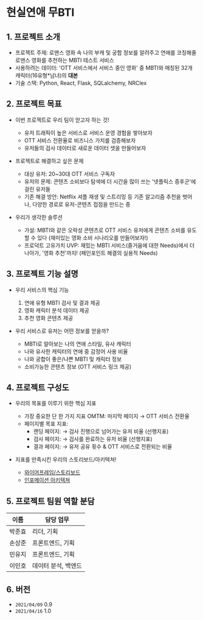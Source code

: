 # 현실연애 무BTI

## 1. 프로젝트 소개
- 프로젝트 주제:
   로맨스 영화 속 나의 부캐 및 궁합 정보를 알려주고
   연애를 코칭해줄 로맨스 영화를 추천하는 MBTI 테스트 서비스
- 사용하려는 데이터: 'OTT 서비스에서 서비스 중인 영화' 중 MBTI와 매칭된 32개 캐릭터(16유형*남녀)의 **대본**
- 기술 스택: Python, React, Flask, SQLalchemy, NRClex  



## 2. 프로젝트 목표
- 이번 프로젝트로 우리 팀이 얻고자 하는 것!
    - 유저 트래픽이 높은 서비스로 서비스 운영 경험을 쌓아보자
    - OTT 서비스 전환율로 비즈니스 가치를 검증해보자
    - 유저들의 검사 데이터로 새로운 데이터 셋을 만들어보자  



- 프로젝트로 해결하고 싶은 문제
    - 대상 유저: 20~30대 OTT 서비스 구독자
    - 유저의 문제: 콘텐츠 소비보다 탐색에 더 시간을 많이 쓰는 '넷플릭스 증후군'에 걸린 유저들
    - 기존 해결 방안: Netflix 셔플 재생 및 스트리밍 등 기존 알고리즘 추천을 벗어나, 다양한 경로로 유저-콘텐츠 접점을 만드는 중  



- 우리가 생각한 솔루션
    - 가설:
        MBTI와 같은 오락성 콘텐츠로 OTT 서비스 유저에게 콘텐츠 소비를 유도할 수 있다
        (재미있는 영화 소비 시나리오를 만들어보자!)
    - 프로덕트 고유가치 UVP:
        재밌는 MBTI 서비스(즐거움에 대한 Needs)에서 더 나아가, '영화 추천'까지! (페인포인트 해결의 실용적 Needs)



## 3. 프로젝트 기능 설명

- 우리 서비스의 핵심 기능
    1. 연애 유형 MBTI 검사 및 결과 제공
    1. 영화 캐릭터 분석 데이터 제공
    1. 추천 영화 콘텐츠 제공  



- 우리 서비스로 유저는 어떤 정보를 얻을까?
    - MBTI로 알아보는 나의 연애 스타일, 유사 캐릭터
    - 나와 유사한 캐릭터의 연애 중 감정어 사용 비율
    - 나와 궁합이 좋은/나쁜 MBTI 및 캐릭터 정보
    - 소비가능한 콘텐츠 정보 (OTT 서비스 링크 제공)  



## 4. 프로젝트 구성도

- 우리의 목표를 이루기 위한 핵심 지표
    - 가장 중요한 단 한 가지 지표 OMTM: 마지막 페이지 → OTT 서비스 전환율
    - 페이지별 목표 지표:
        - 랜딩 페이지: → 검사 진행으로 넘어가는 유저 비율 (선행지표)
        - 검사 페이지: → 검사를 완료하는 유저 비율 (선행지표)
        - 결과 페이지: → 유저 공유 횟수 & OTT 서비스로 전환되는 비율  



- 지표를 만족시킨 우리의 스토리보드/아키텍쳐!
    - [와이어프레임/스토리보드](https://kdt-gitlab.elice.io/001-part3-moviecharacter/team3/project-DNB/-/wikis/%5B%EA%B8%B0%ED%9A%8D%5D-%EC%84%9C%EB%B9%84%EC%8A%A4-%ED%94%84%EB%A1%9C%ED%86%A0%ED%83%80%EC%9E%85-(%EC%A0%95%EB%B3%B4-%EB%B0%8F-%EA%B8%B0%EB%8A%A5-%ED%8F%AC%ED%95%A8))
    - [인포메이션 아키텍쳐](https://kdt-gitlab.elice.io/001-part3-moviecharacter/team3/project-DNB/-/wikis/%5B%EA%B8%B0%ED%9A%8D%5D-Information-Architecture)  

    
 
## 5. 프로젝트 팀원 역할 분담

| 이름 | 담당 업무 |
| ------ | ------ |
| 박준효 | 리더, 기획 |
| 손상준 | 프론트엔드, 기획 |
| 민유지 | 프론트엔드, 기획 |
| 이민호 | 데이터 분석, 백엔드 |


## 6. 버전

- `2021/04/09` 0.9
- `2021/04/16` 1.0  
